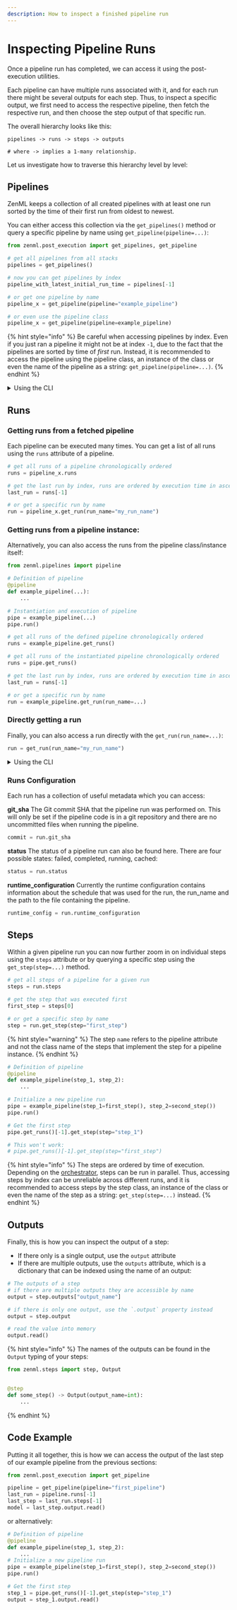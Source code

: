 ```yaml
---
description: How to inspect a finished pipeline run
---
```


# Inspecting Pipeline Runs

Once a pipeline run has completed, we can access it using the post-execution
utilities.

Each pipeline can have multiple runs associated with it, and for each run there
might be several outputs for each step. Thus, to inspect a specific output, we
first need to access the respective pipeline, then fetch the respective run, 
and then choose the step output of that specific run.

The overall hierarchy looks like this:

```shell
pipelines -> runs -> steps -> outputs

# where -> implies a 1-many relationship.
```

Let us investigate how to traverse this hierarchy level by level:

## Pipelines

ZenML keeps a collection of all created pipelines with at least one
run sorted by the time of their first run from oldest to newest.

You can either access this collection via the `get_pipelines()` method or query
a specific pipeline by name using `get_pipeline(pipeline=...)`:

```python
from zenml.post_execution import get_pipelines, get_pipeline

# get all pipelines from all stacks
pipelines = get_pipelines()

# now you can get pipelines by index
pipeline_with_latest_initial_run_time = pipelines[-1]

# or get one pipeline by name
pipeline_x = get_pipeline(pipeline="example_pipeline")

# or even use the pipeline class
pipeline_x = get_pipeline(pipeline=example_pipeline)
```

{% hint style="info" %}
Be careful when accessing pipelines by index. Even if you just ran a pipeline 
it might not be at index `-1`, due to the fact that the pipelines are sorted 
by time of *first* run. Instead, it is recommended to access the pipeline using 
the pipeline class, an instance of the class or even the name of the 
pipeline as a string: `get_pipeline(pipeline=...)`.
{% endhint %}

<details>
<summary>Using the CLI</summary>

You can also access your pipelines through the CLI by executing the following command on the terminal:

```shell
zenml pipeline list
```

</details>

## Runs

### Getting runs from a fetched pipeline

Each pipeline can be executed many times. You can get a list of all runs using
the `runs` attribute of a pipeline.

```python
# get all runs of a pipeline chronologically ordered
runs = pipeline_x.runs 

# get the last run by index, runs are ordered by execution time in ascending order
last_run = runs[-1]

# or get a specific run by name
run = pipeline_x.get_run(run_name="my_run_name")
```

### Getting runs from a pipeline instance:

Alternatively, you can also access the runs from the pipeline class/instance
itself:

```python
from zenml.pipelines import pipeline

# Definition of pipeline
@pipeline
def example_pipeline(...):
    ...

# Instantiation and execution of pipeline
pipe = example_pipeline(...)
pipe.run()

# get all runs of the defined pipeline chronologically ordered
runs = example_pipeline.get_runs()

# get all runs of the instantiated pipeline chronologically ordered
runs = pipe.get_runs()

# get the last run by index, runs are ordered by execution time in ascending order
last_run = runs[-1]

# or get a specific run by name
run = example_pipeline.get_run(run_name=...)
```

### Directly getting a run

Finally, you can also access a run directly with the `get_run(run_name=...)`:

```python
run = get_run(run_name="my_run_name")
```

<details>
<summary>Using the CLI</summary>

You can also access your runs through the CLI by executing the following command on the terminal:

```shell
zenml pipeline runs list
zenml pipeline runs list -p <MY_PIPELINE_NAME_OR_ID>
```

</details>

### Runs Configuration

Each run has a collection of useful metadata which you can access:

**git_sha**
The Git commit SHA that the pipeline run was performed on. This will only be set 
if the pipeline code is in a git repository and there are no uncommitted files 
when running the pipeline.
```python
commit = run.git_sha
```

**status**
The status of a pipeline run can also be found here. There are four 
possible states: failed, completed, running, cached:
```python
status = run.status
```

**runtime_configuration**
Currently the runtime configuration contains information about the schedule that
was used for the run, the run_name and the path to the file containing the 
pipeline. 
```python
runtime_config = run.runtime_configuration
```

## Steps

Within a given pipeline run you can now further zoom in on individual steps
using the `steps` attribute or by querying a specific step using the
`get_step(step=...)` method.

```python
# get all steps of a pipeline for a given run
steps = run.steps

# get the step that was executed first
first_step = steps[0]

# or get a specific step by name
step = run.get_step(step="first_step")
```

{% hint style="warning" %}
The step `name` refers to the pipeline attribute and not the class name of the
steps that implement the step for a pipeline instance. 
{% endhint %}

```python
# Definition of pipeline
@pipeline
def example_pipeline(step_1, step_2):
    ...

# Initialize a new pipeline run
pipe = example_pipeline(step_1=first_step(), step_2=second_step())
pipe.run()

# Get the first step
pipe.get_runs()[-1].get_step(step="step_1")

# This won't work:
# pipe.get_runs()[-1].get_step(step="first_step")
```

{% hint style="info" %}
The steps are ordered by time of execution. Depending on the 
[orchestrator](../../mlops-stacks/orchestrators/orchestrators.md), steps can be 
run in parallel. Thus, accessing steps by index can be unreliable across 
different runs, and it is recommended to access steps by the step class,
an instance of the class or even the name of the step as a string: 
`get_step(step=...)` instead.
{% endhint %}

## Outputs

Finally, this is how you can inspect the output of a step:
- If there only is a single output, use the `output` attribute
- If there are multiple outputs, use the `outputs` attribute, which is a
dictionary that can be indexed using the name of an output:

```python
# The outputs of a step
# if there are multiple outputs they are accessible by name
output = step.outputs["output_name"]

# if there is only one output, use the `.output` property instead 
output = step.output 

# read the value into memory
output.read()  
```

{% hint style="info" %}
The names of the outputs can be found in the `Output` typing of your steps:

```python
from zenml.steps import step, Output


@step
def some_step() -> Output(output_name=int):
    ...
```
{% endhint %}

## Code Example

Putting it all together, this is how we can access the output of the last step
of our example pipeline from the previous sections:

```python
from zenml.post_execution import get_pipeline

pipeline = get_pipeline(pipeline="first_pipeline")
last_run = pipeline.runs[-1]
last_step = last_run.steps[-1]
model = last_step.output.read()
```

or alternatively:

```python
# Definition of pipeline
@pipeline
def example_pipeline(step_1, step_2):
    ...
# Initialize a new pipeline run
pipe = example_pipeline(step_1=first_step(), step_2=second_step())
pipe.run()

# Get the first step
step_1 = pipe.get_runs()[-1].get_step(step="step_1")
output = step_1.output.read()
```